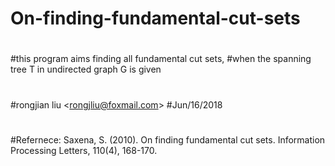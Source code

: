 # On-finding-fundamental-cut-sets
# 
#this program aims finding all fundamental cut sets, 
#when the spanning tree T in undirected graph G is given  
# 
#rongjian liu &lt;rongjliu@foxmail.com> 
#Jun/16/2018 
# 
#Refernece: Saxena, S. (2010). On finding fundamental cut sets. Information Processing Letters, 110(4), 168-170.
